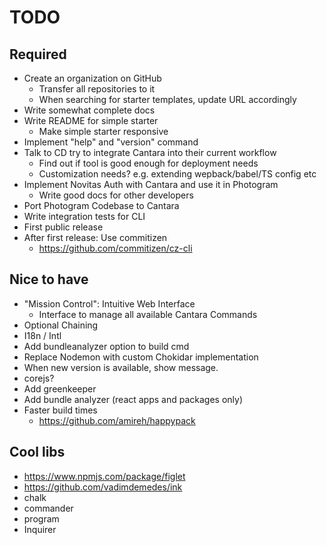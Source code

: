 # TODO

## Required

- Create an organization on GitHub
  - Transfer all repositories to it
  - When searching for starter templates, update URL accordingly
- Write somewhat complete docs
- Write README for simple starter
  - Make simple starter responsive
- Implement "help" and "version" command
- Talk to CD try to integrate Cantara into their current workflow
  - Find out if tool is good enough for deployment needs
  - Customization needs? e.g. extending wepback/babel/TS config etc
- Implement Novitas Auth with Cantara and use it in Photogram
  - Write good docs for other developers
- Port Photogram Codebase to Cantara
- Write integration tests for CLI
- First public release
- After first release: Use commitizen
  - https://github.com/commitizen/cz-cli

## Nice to have

- "Mission Control": Intuitive Web Interface
  - Interface to manage all available Cantara Commands
- Optional Chaining
- I18n / Intl
- Add bundleanalyzer option to build cmd
- Replace Nodemon with custom Chokidar implementation
- When new version is available, show message.
- corejs?
- Add greenkeeper
- Add bundle analyzer (react apps and packages only)
- Faster build times
  - https://github.com/amireh/happypack

## Cool libs

- https://www.npmjs.com/package/figlet
- https://github.com/vadimdemedes/ink
- chalk
- commander
- program
- Inquirer
